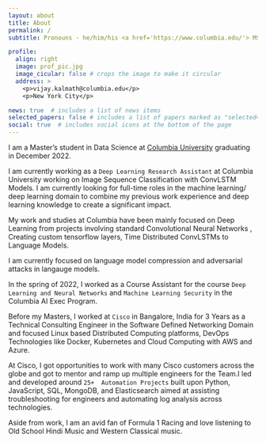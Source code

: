 ```yaml
---
layout: about
title: About
permalink: /
subtitle: Pronouns - he/him/his <a href='https://www.columbia.edu/'> MS Data Science @ Columbia University</a> , <a href='https://www.cisco.com/'>Ex - Cisco</a>

profile:
  align: right
  image: prof_pic.jpg
  image_cicular: false # crops the image to make it circular
  address: >
    <p>vijay.kalmath@columbia.edu</p>
    <p>New York City</p>

news: true  # includes a list of news items
selected_papers: false # includes a list of papers marked as "selected={true}"
social: true  # includes social icons at the bottom of the page
---
```


I am a Master’s student in Data Science at [Columbia University](https://datascience.columbia.edu/education/programs/m-s-in-data-science/) graduating in December 2022. 

I am currently working as a `Deep Learning Research Assistant` at Columbia University working on Image Sequence Classification with ConvLSTM Models. I am currently looking for full-time roles in the machine learning/ deep learning domain to combine my previous work experience and deep learning knowledge to create a significant impact. 

My work and studies at Columbia have been mainly focused on Deep Learning from projects involving standard Convolutional Neural Networks , Creating custom tensorflow layers, Time Distributed ConvLSTMs to Language Models. 

I am currently focused on language model compression and adversarial attacks in langauge models.

In the spring of 2022, I worked as a Course Assistant for the course `Deep Learning and Neural Networks` and `Machine Learning Security` in the Columbia AI Exec Program. 

Before my Masters, I worked at `Cisco` in Bangalore, India for 3 Years as a Technical Consulting Engineer in the Software Defined Networking Domain and focused Linux based Distributed Computing platforms, DevOps Technologies like Docker, Kubernetes and Cloud Computing with AWS and Azure. 

At Cisco, I got opportunities to work with many Cisco customers across the globe and got to mentor and ramp up multiple engineers for the Team.I led and developed around `25+  Automation Projects` built upon Python, JavaScript, SQL, MongoDB, and Elasticsearch aimed at assisting troubleshooting for engineers and automating log analysis across technologies.

Aside from work, I am an avid fan of Formula 1 Racing and love listening to Old School Hindi Music and Western Classical music.

